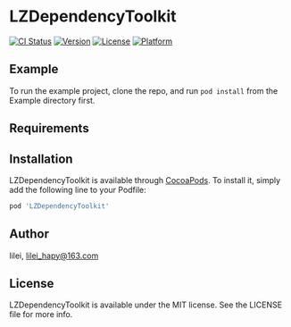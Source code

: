 # LZDependencyToolkit

[![CI Status](http://img.shields.io/travis/lilei_hapy@163.com/LZDependencyToolkit.svg?style=flat)](https://travis-ci.org/lilei_hapy@163.com/LZDependencyToolkit)
[![Version](https://img.shields.io/cocoapods/v/LZDependencyToolkit.svg?style=flat)](http://cocoapods.org/pods/LZDependencyToolkit)
[![License](https://img.shields.io/cocoapods/l/LZDependencyToolkit.svg?style=flat)](http://cocoapods.org/pods/LZDependencyToolkit)
[![Platform](https://img.shields.io/cocoapods/p/LZDependencyToolkit.svg?style=flat)](http://cocoapods.org/pods/LZDependencyToolkit)

## Example

To run the example project, clone the repo, and run `pod install` from the Example directory first.

## Requirements

## Installation

LZDependencyToolkit is available through [CocoaPods](http://cocoapods.org). To install
it, simply add the following line to your Podfile:

```ruby
pod 'LZDependencyToolkit'
```

## Author

lilei, lilei_hapy@163.com

## License

LZDependencyToolkit is available under the MIT license. See the LICENSE file for more info.
